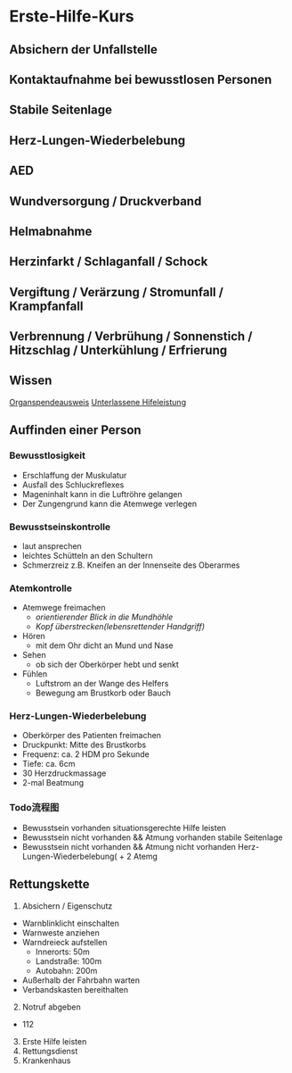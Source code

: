 # Erste-Hilfe-Kurs
## Absichern der Unfallstelle
## Kontaktaufnahme bei bewusstlosen Personen
## Stabile Seitenlage
## Herz-Lungen-Wiederbelebung
## AED
## Wundversorgung / Druckverband
## Helmabnahme
## Herzinfarkt / Schlaganfall / Schock
## Vergiftung / Verärzung / Stromunfall / Krampfanfall
## Verbrennung / Verbrühung / Sonnenstich / Hitzschlag / Unterkühlung / Erfrierung
## Wissen
[Organspendeausweis](https://www.organspende-info.de/organspendeausweis-download-und-bestellen/)
[Unterlassene Hifeleistung](https://www.gesetze-im-internet.de/stgb/__323c.html)  
## 
## Auffinden einer Person
### Bewusstlosigkeit
- Erschlaffung der Muskulatur
- Ausfall des Schluckreflexes
- Mageninhalt kann in die Luftröhre gelangen
- Der Zungengrund kann die Atemwege verlegen
### Bewusstseinskontrolle
- laut ansprechen
- leichtes Schütteln an den Schultern
- Schmerzreiz
z.B. Kneifen an der Innenseite des Oberarmes
### Atemkontrolle
- Atemwege freimachen
  - *orientierender Blick in die Mundhöhle*
  - *Kopf überstrecken(lebensrettender Handgriff)*
- Hören
  - mit dem Ohr dicht an Mund und Nase
- Sehen
  - ob sich der Oberkörper hebt und senkt
- Fühlen
  - Luftstrom an der Wange des Helfers
  - Bewegung am Brustkorb oder Bauch
### Herz-Lungen-Wiederbelebung
- Oberkörper des Patienten freimachen
- Druckpunkt: Mitte des Brustkorbs
- Frequenz: ca. 2 HDM pro Sekunde
- Tiefe: ca. 6cm
- 30 Herzdruckmassage
- 2-mal Beatmung
### Todo流程图
- Bewusstsein vorhanden
situationsgerechte Hilfe leisten
- Bewusstsein nicht vorhanden && Atmung vorhanden
stabile Seitenlage
- Bewusstsein nicht vorhanden && Atmung nicht vorhanden
Herz-Lungen-Wiederbelebung(  + 2 Atemg
## Rettungskette
1. Absichern / Eigenschutz  
- Warnblinklicht einschalten
- Warnweste anziehen
- Warndreieck aufstellen
  - Innerorts: 50m
  - Landstraße: 100m
  - Autobahn: 200m
- Außerhalb der Fahrbahn warten
- Verbandskasten bereithalten
2. Notruf abgeben  
- 112
3. Erste Hilfe leisten
4. Rettungsdienst
5. Krankenhaus
